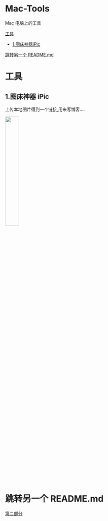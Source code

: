 # Mac-Tools
Mac 电脑上的工具

[工具](#工具)
- [1.图床神器iPic](##1.图床神器iPic)

<tr>
  
[跳转另一个 README.md](#跳转另一个README.md)


# 工具
## 1.图床神器 iPic

上传本地图片得到一个链接,用来写博客....

<img src="https://ws4.sinaimg.cn/large/006tNc79gy1fiuvdo0t0hj30dg0co0t3.jpg" width=30% />






# 跳转另一个 README.md
[第二部分](https://github.com/CoderLanni/Mac-Tools/blob/master/part2.md) 
